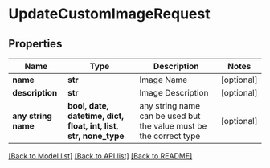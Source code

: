 # UpdateCustomImageRequest


## Properties
Name | Type | Description | Notes
------------ | ------------- | ------------- | -------------
**name** | **str** | Image Name | [optional] 
**description** | **str** | Image Description | [optional] 
**any string name** | **bool, date, datetime, dict, float, int, list, str, none_type** | any string name can be used but the value must be the correct type | [optional]

[[Back to Model list]](../README.md#documentation-for-models) [[Back to API list]](../README.md#documentation-for-api-endpoints) [[Back to README]](../README.md)


